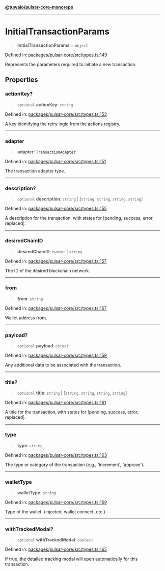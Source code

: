 [**@tuwaio/pulsar-core-monorepo**](../../../README.md)

***

# InitialTransactionParams

> **InitialTransactionParams** = `object`

Defined in: [packages/pulsar-core/src/types.ts:149](https://github.com/TuwaIO/pulsar-core/blob/bf888b7cba0c2ed8046a56f4a3dbf1e64f61c8e9/packages/pulsar-core/src/types.ts#L149)

Represents the parameters required to initiate a new transaction.

## Properties

### actionKey?

> `optional` **actionKey**: `string`

Defined in: [packages/pulsar-core/src/types.ts:153](https://github.com/TuwaIO/pulsar-core/blob/bf888b7cba0c2ed8046a56f4a3dbf1e64f61c8e9/packages/pulsar-core/src/types.ts#L153)

A key identifying the retry logic from the actions registry.

***

### adapter

> **adapter**: [`TransactionAdapter`](../enumerations/TransactionAdapter.md)

Defined in: [packages/pulsar-core/src/types.ts:151](https://github.com/TuwaIO/pulsar-core/blob/bf888b7cba0c2ed8046a56f4a3dbf1e64f61c8e9/packages/pulsar-core/src/types.ts#L151)

The transaction adapter type.

***

### description?

> `optional` **description**: `string` \| \[`string`, `string`, `string`, `string`\]

Defined in: [packages/pulsar-core/src/types.ts:155](https://github.com/TuwaIO/pulsar-core/blob/bf888b7cba0c2ed8046a56f4a3dbf1e64f61c8e9/packages/pulsar-core/src/types.ts#L155)

A description for the transaction, with states for [pending, success, error, replaced].

***

### desiredChainID

> **desiredChainID**: `number` \| `string`

Defined in: [packages/pulsar-core/src/types.ts:157](https://github.com/TuwaIO/pulsar-core/blob/bf888b7cba0c2ed8046a56f4a3dbf1e64f61c8e9/packages/pulsar-core/src/types.ts#L157)

The ID of the desired blockchain network.

***

### from

> **from**: `string`

Defined in: [packages/pulsar-core/src/types.ts:167](https://github.com/TuwaIO/pulsar-core/blob/bf888b7cba0c2ed8046a56f4a3dbf1e64f61c8e9/packages/pulsar-core/src/types.ts#L167)

Wallet address from.

***

### payload?

> `optional` **payload**: `object`

Defined in: [packages/pulsar-core/src/types.ts:159](https://github.com/TuwaIO/pulsar-core/blob/bf888b7cba0c2ed8046a56f4a3dbf1e64f61c8e9/packages/pulsar-core/src/types.ts#L159)

Any additional data to be associated with the transaction.

***

### title?

> `optional` **title**: `string` \| \[`string`, `string`, `string`, `string`\]

Defined in: [packages/pulsar-core/src/types.ts:161](https://github.com/TuwaIO/pulsar-core/blob/bf888b7cba0c2ed8046a56f4a3dbf1e64f61c8e9/packages/pulsar-core/src/types.ts#L161)

A title for the transaction, with states for [pending, success, error, replaced].

***

### type

> **type**: `string`

Defined in: [packages/pulsar-core/src/types.ts:163](https://github.com/TuwaIO/pulsar-core/blob/bf888b7cba0c2ed8046a56f4a3dbf1e64f61c8e9/packages/pulsar-core/src/types.ts#L163)

The type or category of the transaction (e.g., 'increment', 'approve').

***

### walletType

> **walletType**: `string`

Defined in: [packages/pulsar-core/src/types.ts:169](https://github.com/TuwaIO/pulsar-core/blob/bf888b7cba0c2ed8046a56f4a3dbf1e64f61c8e9/packages/pulsar-core/src/types.ts#L169)

Type of the wallet. (injected, wallet connect, etc.)

***

### withTrackedModal?

> `optional` **withTrackedModal**: `boolean`

Defined in: [packages/pulsar-core/src/types.ts:165](https://github.com/TuwaIO/pulsar-core/blob/bf888b7cba0c2ed8046a56f4a3dbf1e64f61c8e9/packages/pulsar-core/src/types.ts#L165)

If true, the detailed tracking modal will open automatically for this transaction.
